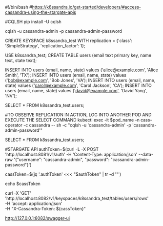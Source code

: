 #!/bin/bash
#https://k8ssandra.io/get-started/developers/#access-cassandra-using-the-stargate-apis

#CQLSH
pip install -U cqlsh

cqlsh -u cassandra-admin -p cassandra-admin-password

CREATE KEYSPACE k8ssandra_test WITH replication = {'class': 'SimpleStrategy', 'replication_factor': 1};

USE k8ssandra_test;
CREATE TABLE users (email text primary key, name text, state text);

INSERT INTO users (email, name, state) values ('alice@example.com', 'Alice Smith', 'TX');
INSERT INTO users (email, name, state) values ('bob@example.com', 'Bob Jones', 'VA');
INSERT INTO users (email, name, state) values ('carol@example.com', 'Carol Jackson', 'CA');
INSERT INTO users (email, name, state) values ('david@example.com', 'David Yang', 'NV');

SELECT * FROM k8ssandra_test.users;


#TO OBSERVE REPLICATION IN ACTION, LOG INTO ANOTHER POD AND EXECUTE THE SELECT COMMAND
kubectl exec -it $pod_name -n cass-operator -c cassandra -- sh -c "cqlsh -u 'cassandra-admin' -p 'cassandra-admin-password'"

SELECT * FROM k8ssandra_test.users;


#STARGATE API
authToken=$(curl -L -X POST 'http://localhost:8081/v1/auth' -H 'Content-Type: application/json' --data-raw '{"username": "cassandra-admin", "password": "cassandra-admin-password"}')

cassToken=$(jq '.authToken' <<< "$authToken" | tr -d '"')

echo $cassToken

curl -X 'GET' \
  'http://localhost:8082/v1/keyspaces/k8ssandra_test/tables/users/rows' \
  -H 'accept: application/json' \
  -H "X-Cassandra-Token: ${cassToken}"

http://127.0.0.1:8082/swagger-ui
